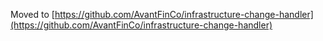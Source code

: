 Moved to [https://github.com/AvantFinCo/infrastructure-change-handler](https://github.com/AvantFinCo/infrastructure-change-handler)